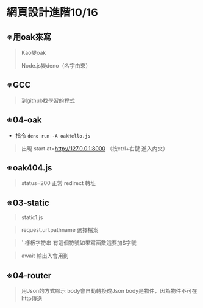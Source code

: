 # 網頁設計進階10/16

## ※用oak來寫 
> Kao變oak 
>
> Node.js變deno（名字由來） 
 
## ※GCC 
>到github找學習的程式 
 
 
## ※04-oak 
* 指令 ` deno run -A oakHello.js ` 
> 出現 start at=http://127.0.0.1:8000 （按ctrl+右鍵 進入內文） 

## ※oak404.js 
>status=200 正常 
>redirect 轉址 
 
## ※03-static 
>static1.js 

>request.url.pathname 選擇檔案 

> ` 樣板字符串 
>有這個符號如果寫函數這要加$字號 
 
>await 輸出入會用到 
 
## ※04-router 
 
>用Json的方式顯示 
>body會自動轉換成Json 
>body是物件，因為物件不可在http傳送
